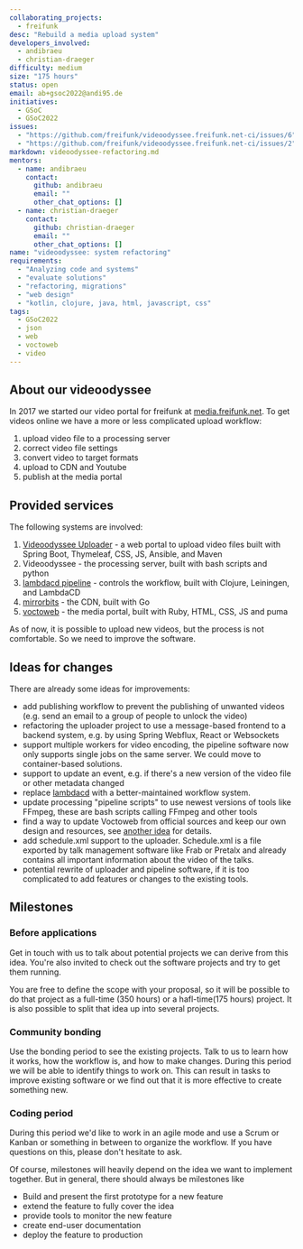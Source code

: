 ```yaml
---
collaborating_projects:
  - freifunk
desc: "Rebuild a media upload system"
developers_involved:
  - andibraeu
  - christian-draeger
difficulty: medium
size: "175 hours"
status: open
email: ab+gsoc2022@andi95.de
initiatives:
  - GSoC
  - GSoC2022
issues:
  - "https://github.com/freifunk/videoodyssee.freifunk.net-ci/issues/6"
  - "https://github.com/freifunk/videoodyssee.freifunk.net-ci/issues/2"
markdown: videoodyssee-refactoring.md
mentors:
  - name: andibraeu
    contact:
      github: andibraeu
      email: ""
      other_chat_options: []
  - name: christian-draeger
    contact:
      github: christian-draeger
      email: ""
      other_chat_options: []
name: "videoodyssee: system refactoring"
requirements:
  - "Analyzing code and systems"
  - "evaluate solutions"
  - "refactoring, migrations"
  - "web design"
  - "kotlin, clojure, java, html, javascript, css"
tags:
  - GSoC2022
  - json
  - web
  - voctoweb
  - video
---
```


## About our videoodyssee

In 2017 we started our video portal for freifunk at [media.freifunk.net](https://media.freifunk.net). To get videos online we have a more or less complicated upload workflow:

1. upload video file to a processing server
2. correct video file settings
3. convert video to target formats
4. upload to CDN and Youtube
5. publish at the media portal

## Provided services

The following systems are involved:

1. [Videoodyssee Uploader](https://github.com/christian-draeger/videoodyssee-uploader) - a web portal to upload video files built with Spring Boot, Thymeleaf, CSS, JS, Ansible, and Maven
2. Videoodyssee - the processing server, built with bash scripts and python
3. [lambdacd pipeline](https://github.com/freifunk/videoodyssee.freifunk.net-ci/) - controls the workflow, built with Clojure, Leiningen, and LambdaCD
4. [mirrorbits](https://github.com/etix/mirrorbits) - the CDN, built with Go
5. [voctoweb](https://github.com/freifunk/voctoweb) - the media portal, built with Ruby, HTML, CSS, JS and puma

As of now, it is possible to upload new videos, but the process is not comfortable. So we need to improve the software.

## Ideas for changes

There are already some ideas for improvements:

* add publishing workflow to prevent the publishing of unwanted videos (e.g. send an email to a group of people to unlock the video)
* refactoring the uploader project to use a message-based frontend to a backend system, e.g. by using Spring Webflux, React or Websockets
* support multiple workers for video encoding, the pipeline software now only supports single jobs on the same server. We could move to container-based solutions.
* support to update an event, e.g. if there's a new version of the video file or other metadata changed
* replace [lambdacd](https://lambda.cd) with a better-maintained workflow system.
* update processing "pipeline scripts" to use newest versions of tools like FFmpeg, these are bash scripts calling FFmpeg and other tools
* find a way to update Voctoweb from official sources and keep our own design and resources, see [another idea](/#/projects?project=voctoweb:_split_contents_and_logic) for details.
* add schedule.xml support to the uploader. Schedule.xml is a file exported by talk management software like Frab or Pretalx and already contains all important information about the video of the talks.
* potential rewrite of uploader and pipeline software, if it is too complicated to add features or changes to the existing tools.

## Milestones

### Before applications

Get in touch with us to talk about potential projects we can derive from this idea. You're also invited to check out the software projects and try to get them running.

You are free to define the scope with your proposal, so it will be possible to do that project as a full-time (350 hours) or a hafl-time(175 hours) project. It is also possible to split that idea up into several projects.

### Community bonding

Use the bonding period to see the existing projects. Talk to us to learn how it works, how the workflow is, and how to make changes. During this period we will be able to identify things to work on. This can result in tasks to improve existing software or we find out that it is more effective to create something new.

### Coding period

During this period we'd like to work in an agile mode and use a Scrum or Kanban or something in between to organize the workflow. If you have questions on this, please don't hesitate to ask.

Of course, milestones will heavily depend on the idea we want to implement together. But in general, there should always be milestones like

* Build and present the first prototype for a new feature
* extend the feature to fully cover the idea
* provide tools to monitor the new feature
* create end-user documentation
* deploy the feature to production
